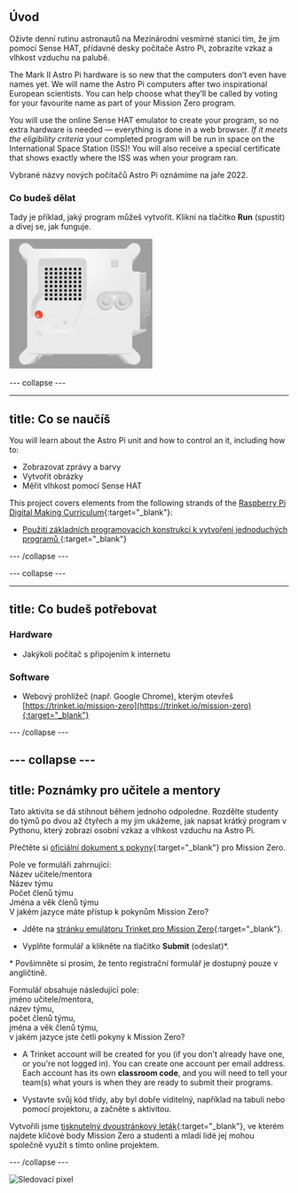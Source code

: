 ## Úvod

Oživte denní rutinu astronautů na Mezinárodní vesmírné stanici tím, že jim pomocí Sense HAT, přídavné desky počítače Astro Pi, zobrazíte vzkaz a vlhkost vzduchu na palubě.

The Mark II Astro Pi hardware is so new that the computers don’t even have names yet. We will name the Astro Pi computers after two inspirational European scientists. You can help choose what they’ll be called by voting for your favourite name as part of your Mission Zero program.

You will use the online Sense HAT emulator to create your program, so no extra hardware is needed — everything is done in a web browser. *If it meets the eligibility criteria* your completed program will be run in space on the International Space Station (ISS)! You will also receive a special certificate that shows exactly where the ISS was when your program ran.

Vybrané názvy nových počítačů Astro Pi oznámíme na jaře 2022.


### Co budeš dělat

Tady je příklad, jaký program můžeš vytvořit. Klikni na tlačítko **Run** (spustit) a dívej se, jak funguje.

![The Trinket Sense HAT emulator running a sample program which scrolls the humidity value across the LED matrix and then displays a picture of a fish](images/M0_4.gif)


--- collapse ---



---
title: Co se naučíš
---

You will learn about the Astro Pi unit and how to control an it, including how to:
+ Zobrazovat zprávy a barvy
+ Vytvořit obrázky
+ Měřit vlhkost pomocí Sense HAT

This project covers elements from the following strands of the [Raspberry Pi Digital Making Curriculum](http://rpf.io/curriculum){:target="_blank"}:

+ [Použití základních programovacích konstrukcí k vytvoření jednoduchých programů ](https://curriculum.raspberrypi.org/programming/creator/){:target="_blank"}

--- /collapse ---

--- collapse ---

---
title: Co budeš potřebovat
---

### Hardware

+ Jakýkoli počítač s připojením k internetu

### Software

+ Webový prohlížeč (např. Google Chrome), kterým otevřeš [https://trinket.io/mission-zero](https://trinket.io/mission-zero){:target="_blank"}

--- /collapse ---

--- collapse ---
---
title: Poznámky pro učitele a mentory
---


Tato aktivita se dá stihnout během jednoho odpoledne. Rozdělte studenty do týmů po dvou až čtyřech a my jim ukážeme, jak napsat krátký program v Pythonu, který zobrazí osobní vzkaz a vlhkost vzduchu na Astro Pi.

Přečtěte si [oficiální dokument s pokyny](https://astro-pi.org/wp-content/uploads/2018/09/Astro_Pi_Mission_Zero_Guidelines_2018_19_V12_pages.pdf){:target="_blank"} pro Mission Zero.

Pole ve formuláři zahrnující:  
Název učitele/mentora  
Název týmu  
Počet členů týmu  
Jména a věk členů týmu  
V jakém jazyce máte přístup k pokynům Mission Zero?

+ Jděte na [stránku emulátoru Trinket pro Mission Zero](https://trinket.io/mission-zero/register){:target="_blank"}.

+ Vyplňte formulář a klikněte na tlačítko **Submit** (odeslat)\*.

\* Povšimněte si prosím, že tento registrační formulář je dostupný pouze v angličtině.

Formulář obsahuje následující pole:  
jméno učitele/mentora,   
název týmu,  
počet členů týmu,  
jména a věk členů týmu,  
v jakém jazyce jste četli pokyny k Mission Zero?

+ A Trinket account will be created for you (if you don't already have one, or you're not logged in). You can create one account per email address. Each account has its own **classroom code**, and you will need to tell your team(s) what yours is when they are ready to submit their programs.

+ Vystavte svůj kód třídy, aby byl dobře viditelný, například na tabuli nebo pomocí projektoru, a začněte s aktivitou.

 Vytvořili jsme [tisknutelný dvoustránkový leták](https://astro-pi.org/astro_pi_mission_zero_project_print_out_v10_print/){:target="_blank"}, ve kterém najdete klíčové body Mission Zero a studenti a mladí lidé jej mohou společně využít s tímto online projektem.

--- /collapse ---

![Sledovací pixel](https://code.org/api/hour/begin_raspberrypi_astropi.png)
